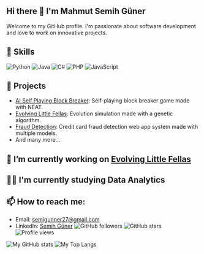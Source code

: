 ## Hi there 👋 I'm Mahmut Semih Güner

Welcome to my GitHub profile. I'm passionate about software development and love to work on innovative projects.


## 🚀 Skills
  ![Python](https://img.shields.io/badge/Python-3776AB?style=for-the-badge&logo=python&logoColor=white)
  ![Java](https://img.shields.io/badge/Java-007396?style=for-the-badge&logo=java&logoColor=white)
  ![C#](https://img.shields.io/badge/C%23-239120?style=for-the-badge&logo=c-sharp&logoColor=white)
  ![PHP](https://img.shields.io/badge/PHP-777BB4?style=for-the-badge&logo=php&logoColor=white)
  ![JavaScript](https://img.shields.io/badge/JavaScript-F7DF1E?style=for-the-badge&logo=javascript&logoColor=black)

## 🌟 Projects
- [AI Self Playing Block Breaker](https://github.com/Semicide/PyGame-NEAT-AI-Block-Breaker): Self-playing block breaker game made with NEAT.
- [Evolving Little Fellas](https://github.com/Semicide/Evolving-Little-Fellas): Evolution simulation made with a genetic algorithm.
- [Fraud Detection](https://github.com/Semicide/Credit-Card-Fraud-Detection-With-AI): Credit card fraud detection web app system made with multiple models.
- And many more...

## 🔭 I’m currently working on [Evolving Little Fellas](https://github.com/Semicide/Evolving-Little-Fellas)

## 👨‍🎓 I'm currently studying Data Analytics 

## 📫 How to reach me:
- Email: [semigunner27@gmail.com](mailto:semigunner27@gmail.com)
- LinkedIn: [Semih Güner](https://www.linkedin.com/in/semih-g%C3%BCner-6a8426194/)
![GitHub followers](https://img.shields.io/github/followers/Semicide?style=social)
![GitHub stars](https://img.shields.io/github/stars/Semicide?style=social)
![Profile views](https://komarev.com/ghpvc/?username=Semicide)

![My GitHub stats](https://github-readme-stats.vercel.app/api?username=Semicide&show_icons=true&theme=radical)
![My Top Langs](https://github-readme-stats.vercel.app/api/top-langs/?username=Semicide&layout=compact&theme=radical)

